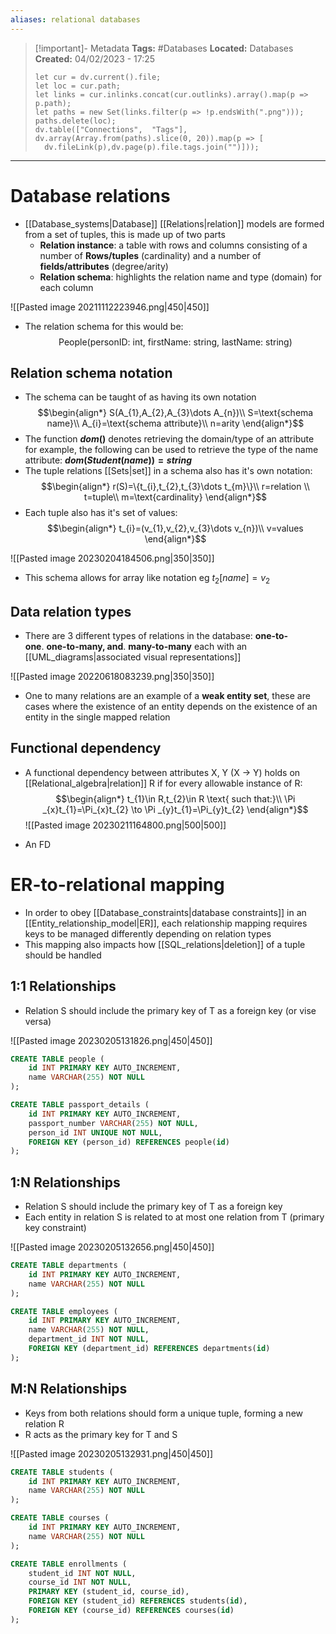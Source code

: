 ```yaml
---
aliases: relational databases
---
```


> [!important]- Metadata
> **Tags:** #Databases 
> **Located:** Databases
> **Created:** 04/02/2023 - 17:25
> ```dataviewjs
>let cur = dv.current().file;
>let loc = cur.path;
>let links = cur.inlinks.concat(cur.outlinks).array().map(p => p.path);
>let paths = new Set(links.filter(p => !p.endsWith(".png")));
>paths.delete(loc);
>dv.table(["Connections",  "Tags"], dv.array(Array.from(paths).slice(0, 20)).map(p => [
>   dv.fileLink(p),dv.page(p).file.tags.join("")]));
> ```

___
# Database relations
- [[Database_systems|Database]] [[Relations|relation]] models are formed from a set of tuples, this is made up of two parts 
	- **Relation instance**: a table with rows and columns consisting of a number of **Rows/tuples** (cardinality) and a number of **fields/attributes** (degree/arity)
	- **Relation schema**: highlights the relation name and type (domain) for each column 

![[Pasted image 20211112223946.png|450|450]]

- The relation schema for this would be:
$$\text{People(personID: int, firstName: string, lastName: string)}$$

## Relation schema notation
- The schema can be taught of as having its own notation 
$$\begin{align*}
S(A_{1},A_{2},A_{3}\dots A_{n})\\
S=\text{schema name}\\
A_{i}=\text{schema attribute}\\
n=arity
\end{align*}$$
- The function **$dom()$** denotes retrieving the domain/type of an attribute for example, the following can be used to retrieve the type of the name attribute: **$dom(Student(name))=string$**
- The tuple relations [[Sets|set]] in a schema also has it's own notation:
$$\begin{align*}
r(S)=\{t_{i},t_{2},t_{3}\dots t_{m}\}\\
r=relation \\
t=tuple\\
m=\text{cardinality}
\end{align*}$$
- Each tuple also has it's set of values:
$$\begin{align*}
t_{i}=(v_{1},v_{2},v_{3}\dots v_{n})\\
v=values
\end{align*}$$

![[Pasted image 20230204184506.png|350|350]]

- This schema allows for array like notation eg $t_{2}[name]=v_{2}$
## Data relation types
- There are 3 different types of relations in the database: **one-to-one**. **one-to-many, and**. **many-to-many** each with  an [[UML_diagrams|associated visual representations]]

![[Pasted image 20220618083239.png|350|350]]


- One to many relations are an example of a **weak entity set**, these are cases where the existence of an entity depends on the existence of an entity in the single mapped relation


## Functional dependency
- A functional dependency between attributes X, Y (X -> Y) holds on [[Relational_algebra|relation]] R if for every allowable instance of R:
$$\begin{align*}
t_{1}\in R,t_{2}\in R \text{ such that:}\\
\Pi _{x}t_{1}=\Pi_{x}t_{2} \to \Pi _{y}t_{1}=\Pi_{y}t_{2}
\end{align*}$$
![[Pasted image 20230211164800.png|500|500]]

- An FD 
# ER-to-relational mapping
- In order to obey [[Database_constraints|database constraints]] in an [[Entity_relationship_model|ER]], each relationship mapping requires keys to be managed differently depending on relation types 
- This mapping also impacts how [[SQL_relations|deletion]] of a tuple should be handled  
## 1:1 Relationships
- Relation S should include the primary key of T as a foreign key (or vise versa)

![[Pasted image 20230205131826.png|450|450]]

```sql
CREATE TABLE people (
    id INT PRIMARY KEY AUTO_INCREMENT,
    name VARCHAR(255) NOT NULL
);

CREATE TABLE passport_details (
    id INT PRIMARY KEY AUTO_INCREMENT,
    passport_number VARCHAR(255) NOT NULL,
    person_id INT UNIQUE NOT NULL,
    FOREIGN KEY (person_id) REFERENCES people(id)
);
```
## 1:N Relationships
- Relation S should include the primary key of T as a foreign key
- Each entity in relation S is related to at most one relation from T (primary key constraint)


![[Pasted image 20230205132656.png|450|450]]

```sql
CREATE TABLE departments (
    id INT PRIMARY KEY AUTO_INCREMENT,
    name VARCHAR(255) NOT NULL
);

CREATE TABLE employees (
    id INT PRIMARY KEY AUTO_INCREMENT,
    name VARCHAR(255) NOT NULL,
    department_id INT NOT NULL,
    FOREIGN KEY (department_id) REFERENCES departments(id)
);
```
## M:N Relationships
- Keys from both relations should form a unique tuple, forming a new relation R
- R acts as the primary key for T and S


![[Pasted image 20230205132931.png|450|450]]


```sql
CREATE TABLE students (
    id INT PRIMARY KEY AUTO_INCREMENT,
    name VARCHAR(255) NOT NULL
);

CREATE TABLE courses (
    id INT PRIMARY KEY AUTO_INCREMENT,
    name VARCHAR(255) NOT NULL
);

CREATE TABLE enrollments (
    student_id INT NOT NULL,
    course_id INT NOT NULL,
    PRIMARY KEY (student_id, course_id),
    FOREIGN KEY (student_id) REFERENCES students(id),
    FOREIGN KEY (course_id) REFERENCES courses(id)
);
```
